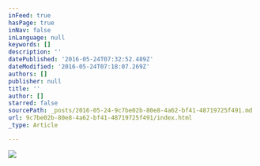 ```yaml
---
inFeed: true
hasPage: true
inNav: false
inLanguage: null
keywords: []
description: ''
datePublished: '2016-05-24T07:32:52.489Z'
dateModified: '2016-05-24T07:18:07.269Z'
authors: []
publisher: null
title: ''
author: []
starred: false
sourcePath: _posts/2016-05-24-9c7be02b-80e8-4a62-bf41-48719725f491.md
url: 9c7be02b-80e8-4a62-bf41-48719725f491/index.html
_type: Article

---
```

![](https://the-grid-user-content.s3-us-west-2.amazonaws.com/9e0bdd52-2981-4c13-9a2d-30b9a762fee1.jpg)